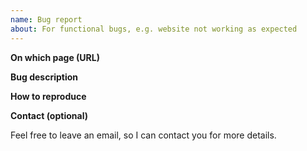 ```yaml
---
name: Bug report
about: For functional bugs, e.g. website not working as expected
---
```


**On which page (URL)**

**Bug description**

**How to reproduce**

**Contact (optional)**

Feel free to leave an email, so I can contact you for more details.
